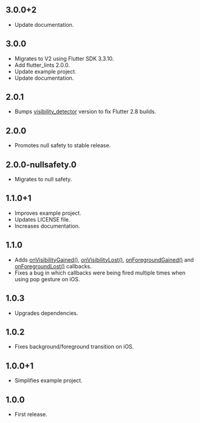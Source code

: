 ## 3.0.0+2

- Update documentation.

## 3.0.0

- Migrates to V2 using Flutter SDK 3.3.10.
- Add flutter_lints 2.0.0.
- Update example project.
- Update documentation.

## 2.0.1

- Bumps [visibility_detector](https://pub.dev/packages/visibility_detector) version to fix Flutter 2.8 builds.

## 2.0.0

- Promotes null safety to stable release.

## 2.0.0-nullsafety.0

- Migrates to null safety.

## 1.1.0+1

- Improves example project.
- Updates LICENSE file.
- Increases documentation.

## 1.1.0

- Adds [onVisibilityGained()](https://pub.dev/documentation/focus_detector/latest/focus_detector/FocusDetector/onVisibilityGained.html), [onVisibilityLost()](https://pub.dev/documentation/focus_detector/latest/focus_detector/FocusDetector/onVisibilityLost.html), [onForegroundGained()](https://pub.dev/documentation/focus_detector/latest/focus_detector/FocusDetector/onForegroundGained.html) and [onForegroundLost()](https://pub.dev/documentation/focus_detector/latest/focus_detector/FocusDetector/onForegroundLost.html) callbacks.
- Fixes a bug in which callbacks were being fired multiple times when using pop gesture on iOS.

## 1.0.3

- Upgrades dependencies.

## 1.0.2

- Fixes background/foreground transition on iOS.

## 1.0.0+1

- Simplifies example project.

## 1.0.0

- First release.
